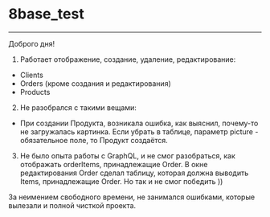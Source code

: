 # 8base_test
----
Доброго дня!

1. Работает отображение, создание, удаление, редактирование:
- Clients
- Orders (кроме создания и редактирования)
- Products 

2. Не разобрался с такими вещами:
- При создании Продукта, возникала ошибка, как выяснил, почему-то не загружалась картинка. Если убрать в таблице, параметр picture - обязательное поле, то Продукт создаётся.

3. Не было опыта работы с GraphQL, и не смог разобраться, как отображать orderItems, принадлежащие Order. В окне редактирования Order сделал таблицу, которая должна выводить Items, принадлежащие Order. Но так и не смог победить ))

За неимением свободного времени, не занимался ошибками, которые вылезали и полной чисткой проекта.
